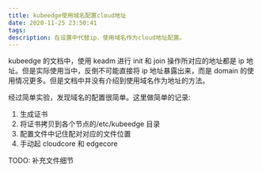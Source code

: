 ```yaml
---
title: kubeedge使用域名配置cloud地址
date: 2020-11-25 23:50:41
tags:
description: 在设置中代替ip，使用域名作为cloud地址配置。
---
```


kubeedge 的文档中，使用 keadm 进行 init 和 join 操作所对应的地址都是 ip 地址。但是实际使用当中，反倒不可能直接将 ip 地址暴露出来，而是 domain 的使用情况更多。但是文档中并没有介绍到使用域名作为地址的方法。

经过简单实验，发现域名的配置很简单。这里做简单的记录:

1. 生成证书
2. 将证书拷贝到各个节点的/etc/kubeedge 目录
3. 配置文件中记住配对对应的文件位置
4. 手动起 cloudcore 和 edgecore

TODO: 补充文件细节
